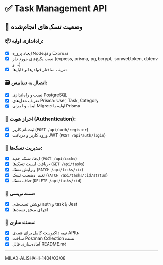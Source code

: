 
# ✅ Task Management API

## 🎯 وضعیت تسک‌های انجام‌شده

### **📦** راه‌اندازی اولیه:
- [x] ایجاد پروژه Node.js و Express
- [x] نصب پکیج‌های مورد نیاز (express, prisma, pg, bcrypt, jsonwebtoken, dotenv و ...)
- [x] تعریف ساختار فولدرها و فایل‌ها

### 🗃 اتصال به دیتابیس:
- [x] نصب و راه‌اندازی PostgreSQL
- [x] تعریف مدل‌های Prisma: User, Task, Category
- [x] ایجاد و اجرای Migrate اولیه با Prisma

### 🔐 احراز هویت (Authentication):
- [x] ثبت‌نام کاربر (`POST /api/auth/register`)
- [x] ورود کاربر و دریافت JWT (`POST /api/auth/login`)

### 📝 مدیریت تسک‌ها:
- [x] ایجاد تسک جدید (`POST /api/tasks`)
- [x] دریافت لیست تسک‌ها (`GET /api/tasks`)
- [x] ویرایش تسک (`PATCH /api/tasks/:id`)
- [x] تغییر وضعیت تسک (`PATCH /api/tasks/:id/status`)
- [x] حذف تسک (`DELETE /api/tasks/:id`)

### 🧪 تست‌نویسی:
- [x] نوشتن تست‌های auth و task با Jest
- [x] اجرای موفق تست‌ها

### 🧾 مستندسازی:
- [x] تهیه داکیومنت کامل برای همه‌ی APIها
- [x] ساخت Postman Collection تست
- [x] آماده‌سازی فایل README.md

---

MILAD-ALISHAHI-1404/03/08